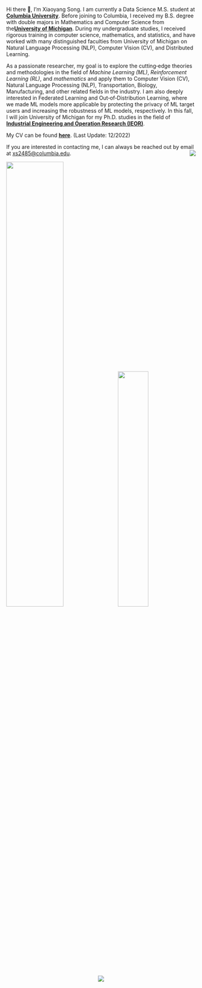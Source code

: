 Hi there :wave:, I’m Xiaoyang Song. I am currently a Data Science M.S. student at [**Columbia University**](https://www.columbia.edu/). Before joining to Columbia, I received my B.S. degree with double majors in Mathematics and Computer Science from the[**University of Michigan**](https://umich.edu/). During my undergraduate studies, I received rigorous training in computer science, mathematics, and statistics, and have worked with many distinguished faculties from University of Michigan on Natural Language Processing (NLP), Computer Vision (CV), and Distributed Learning. 

As a passionate researcher, my goal is to explore the cutting‐edge theories and methodologies in the field of _Machine Learning (ML)_, _Reinforcement Learning (RL)_, and _mathematics_ and apply them to Computer Vision (CV), Natural Language Processing (NLP), Transportation, Biology, Manufacturing, and other related fields in the industry. I am also deeply interested in Federated Learning and Out‐of‐Distribution Learning, where we made ML models more applicable by protecting the privacy of ML target users and increasing the robustness of ML models, respectively. In this fall, I will join University of Michigan for my Ph.D. studies in the field of [**Industrial Engineering and Operation Research (IEOR)**](https://ioe.engin.umich.edu/). 

My CV can be found [**here**](https://github.com/Xiaoyang-Song/Xiaoyang-Song/blob/main/Xiaoyang%20Song%20CV.pdf). (Last Update: 12/2022)

If you are interested in contacting me, I can always be reached out by email at xs2485@columbia.edu. <img align="right" src="https://komarev.com/ghpvc/?username=Xiaoyang-Song&color=yellow">

<div class='container'>
<img style="height: auto; width: 55%;" class="img" src="https://github-readme-stats-deployment-2st1eowa1-xiaoyang-song.vercel.app/api?username=Xiaoyang-Song&theme=radical&show_icons=true&count_private=true"/>
&nbsp;
&nbsp;
<!-- <img style="height: auto; width: 40%;" class="img" src="https://github-readme-stats-deployment-2rddv30i8-xiaoyang-song.vercel.app/api/top-langs/?username=Xiaoyang-Song&langs_count=8&layout=compact&theme=highcontrast&hide=makefile,shaderlab&count_private=true" /></div>
</div> -->
<img style="height: auto; width: 40%;" class="img" src="https://github-readme-stats-deployment-2st1eowa1-xiaoyang-song.vercel.app/api/top-langs/?username=Xiaoyang-Song&langs_count=8&layout=compact&theme=highcontrast&count_private=true"/></div>
</div>

<p align="center">
 <img align="center" src="https://github-readme-stats.vercel.app/api/wakatime?username=xysong25&theme=tokyonight&v=2&range=last_7_days" />
</p>
<!---
Xiaoyang-Song/Xiaoyang-Song is a ✨ special ✨ repository because its `README.md` (this file) appears on your GitHub profile.
You can click the Preview link to take a look at your changes.
--->
